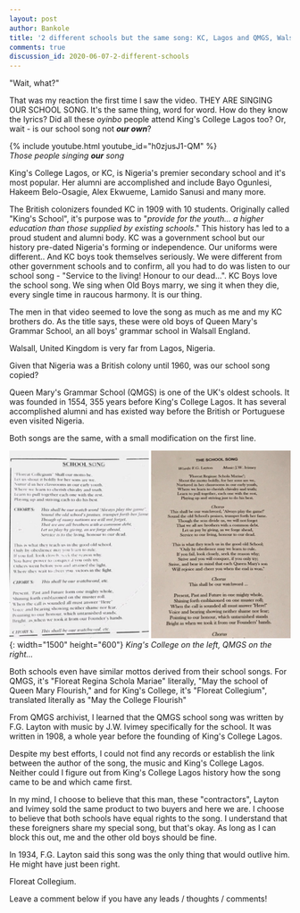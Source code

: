 ```yaml
---
layout: post
author: Bankole
title: '2 different schools but the same song: KC, Lagos and QMGS, Walsall'
comments: true
discussion_id: 2020-06-07-2-different-schools
---
```


 

"Wait, what?"

That was my reaction the first time I saw the video. THEY ARE SINGING OUR SCHOOL SONG. It's the same thing, word for word. How do they know the lyrics? Did all these *oyinbo* people attend King's College Lagos too? Or, wait - is our school song not ***our own***?

{% include youtube.html youtube_id="h0zjusJ1-QM" %}<br>*Those people singing **our** song*

King's College Lagos, or KC, is Nigeria's premier secondary school and it's most popular. Her alumni are accomplished and include Bayo Ogunlesi, Hakeem Belo-Osagie, Alex Ekwueme, Lamido Sanusi and many more. 

The British colonizers founded KC in 1909 with 10 students. Originally called "King's School", it's purpose was to "*provide for the youth... a higher education than those supplied by existing schools*." This history has led to a proud student and alumni body. KC was a government school but our history pre-dated Nigeria's forming or independence. Our uniforms were different.. And KC boys took themselves seriously. We were different from other government schools and  to confirm, all you had to do was listen to our school song - "Service to the living\! Honour to our dead...".  KC Boys love the school song. We sing when Old Boys marry, we sing it when they die, every single time in raucous harmony. It is our thing.

The men in that video seemed to love the song as much as me and my KC brothers do. As the title says, these were old boys of Queen Mary's Grammar School, an all boys' grammar school in Walsall England. 

Walsall, United Kingdom is very far from Lagos, Nigeria.

Given that Nigeria was a British colony until 1960, was our school song copied? 

Queen Mary's Grammar School (QMGS) is one of the UK's oldest schools. It was founded in 1554, 355 years before King's College Lagos. It has several accomplished alumni and has existed way before the British or Portuguese even visited Nigeria. 

Both songs are the same, with a small modification on the first line. 

![](/uploads/school-songs.jpg){: width="1500" height="600"} *King's College on the left, QMGS on the right...* 

Both schools even have similar mottos derived from their school songs. For QMGS, it's "Floreat Regina Schola Mariae" literally, "May the school of Queen Mary Flourish," and for King's College, it's "Floreat Collegium", translated literally as "May the College Flourish"

From QMGS archivist, I learned that the QMGS school song was written by F.G. Layton  with music by J.W. Ivimey specifically for the school. It was written in 1908, a whole year before the founding of King's College Lagos. 

Despite my best efforts, I could not find any records or establish the link between the author of the song, the music and King's College Lagos. Neither could I figure out from King's College Lagos history how the song came to be and which came first. 

In my mind, I choose to believe that this man, these "contractors", Layton and Ivimey sold the same product to two buyers and here we are. I choose to believe that both schools have equal rights to the song. I understand that these foreigners share my special song, but that's okay. As long as I can block this out, me and the other old boys should be fine. 

In 1934, F.G. Layton said this song was the only thing that would outlive him. He might have just been right. 

Floreat Collegium. 

Leave a comment below if you have any leads / thoughts / comments\!
